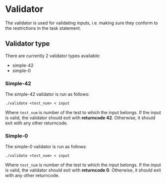 # Validator
The validator is used for validating inputs, i.e. making sure they conform to the restrictions in the task statement.

## Validator type
There are currently 2 validator types available:
- simple-42
- simple-0

### Simple-42
The simple-42 validator is run as follows:
```
./validate <test_num> < input
```
Where `test_num` is number of the test to which the input belongs.
If the input is valid, the validator should exit with **returncode 42**.
Otherwise, it should exit with any other returncode.

### Simple-0
The simple-0 validator is run as follows:
```
./validate <test_num> < input
```
Where `test_num` is number of the test to which the input belongs.
If the input is valid, the validator should exit with **returncode 0**.
Otherwise, it should exit with any other returncode.
